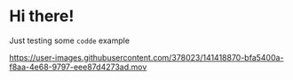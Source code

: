 # Hi there!

Just testing some `codde` example 


https://user-images.githubusercontent.com/378023/141418870-bfa5400a-f8aa-4e68-9797-eee87d4273ad.mov
